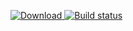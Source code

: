 [![Download](https://api.bintray.com/packages/ipa/conan/OpenIGTLink%3Aipa/images/download.svg?version=3.0%3Atesting) ](https://bintray.com/ipa/conan/OpenIGTLink%3Aipa/3.0%3Atesting/link) [![Build status](https://ci.appveyor.com/api/projects/status/oipxlwr3iqrf5o38?svg=true)](https://ci.appveyor.com/project/ipa/conan-openigtlink)

